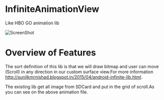 # InfiniteAnimationView
Like HBO GO animation lib

![ScreenShot](https://cloud.githubusercontent.com/assets/12432570/9429132/798079d2-49e3-11e5-87dc-1d052d102cf6.gif)

# Overview of Features

The sort definition of this lib is that we will draw bitmap and user can move (Scroll) in any direction in our custom surface view.For more information http://sunilkmrnishad.blogspot.in/2015/04/android-infinite-lib.html.

The existing lib get all image from SDCard and put in the grid of scroll.As you can see on the above animation file.
